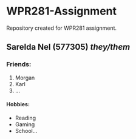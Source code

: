 # WPR281-Assignment
Repository created for WPR281 assignment.
## Sarelda Nel (577305) *they/them*
### Friends:
1. Morgan
2. Karl
3. ...
#### Hobbies:
- Reading
- Gaming
- School...
